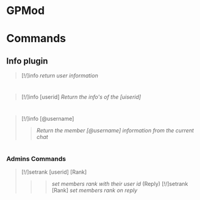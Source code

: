 # GPMod
# Commands 
## Info plugin
>[!/]info
>_return user information_
#
>[!/]info [userid]
>_Return the info's of the [uiserid]_
#
>[!/]info [@username]
>>_Return the member [@username] information from the current chat_
#
### Admins Commands
>[!/]setrank [userid] [Rank]
>>>_set members rank with their user id_
>(Reply) [!/]setrank [Rank]
>>>_set members rank on reply_
